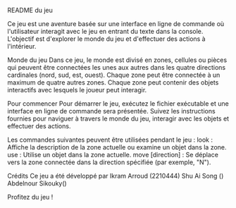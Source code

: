 README du jeu

Ce jeu est une aventure basée sur une interface en ligne de commande où l'utilisateur interagit avec le jeu 
en entrant du texte dans la console. L'objectif est d'explorer le monde du jeu et d'effectuer des actions à l'intérieur.

Monde du jeu
Dans ce jeu, le monde est divisé en zones, cellules ou pièces qui peuvent être connectées les unes aux autres dans les quatre 
directions cardinales (nord, sud, est, ouest). Chaque zone peut être connectée à un maximum de quatre autres zones. 
Chaque zone peut contenir des objets interactifs avec lesquels le joueur peut interagir. 

Pour commencer
Pour démarrer le jeu, exécutez le fichier exécutable et une interface en ligne de commande sera présentée.
Suivez les instructions fournies pour naviguer à travers le monde du jeu, interagir avec les objets et effectuer des actions.

Les commandes suivantes peuvent être utilisées pendant le jeu :
look : Affiche la description de la zone actuelle ou examine un objet dans la zone.
use : Utilise un objet dans la zone actuelle.
move [direction] : Se déplace vers la zone connectée dans la direction spécifiée (par exemple, "N").

Crédits
Ce jeu a été développé par 
Ikram Arroud (2210444)
Shu Ai Song ()
Abdelnour Sikouky()

Profitez du jeu !
